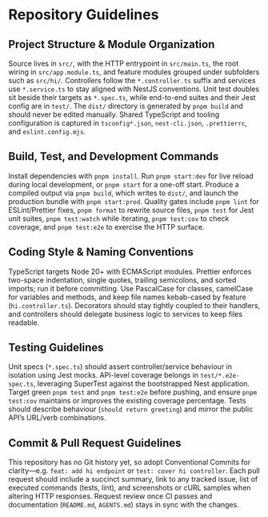 # Repository Guidelines

## Project Structure & Module Organization
Source lives in `src/`, with the HTTP entrypoint in `src/main.ts`, the root wiring in `src/app.module.ts`, and feature modules grouped under subfolders such as `src/hi/`. Controllers follow the `*.controller.ts` suffix and services use `*.service.ts` to stay aligned with NestJS conventions. Unit test doubles sit beside their targets as `*.spec.ts`, while end-to-end suites and their Jest config are in `test/`. The `dist/` directory is generated by `pnpm build` and should never be edited manually. Shared TypeScript and tooling configuration is captured in `tsconfig*.json`, `nest-cli.json`, `.prettierrc`, and `eslint.config.mjs`.

## Build, Test, and Development Commands
Install dependencies with `pnpm install`. Run `pnpm start:dev` for live reload during local development, or `pnpm start` for a one-off start. Produce a compiled output via `pnpm build`, which writes to `dist/`, and launch the production bundle with `pnpm start:prod`. Quality gates include `pnpm lint` for ESLint/Prettier fixes, `pnpm format` to rewrite source files, `pnpm test` for Jest unit suites, `pnpm test:watch` while iterating, `pnpm test:cov` to check coverage, and `pnpm test:e2e` to exercise the HTTP surface.

## Coding Style & Naming Conventions
TypeScript targets Node 20+ with ECMAScript modules. Prettier enforces two-space indentation, single quotes, trailing semicolons, and sorted imports; run it before committing. Use PascalCase for classes, camelCase for variables and methods, and keep file names kebab-cased by feature (`hi.controller.ts`). Decorators should stay tightly coupled to their handlers, and controllers should delegate business logic to services to keep files readable.

## Testing Guidelines
Unit specs (`*.spec.ts`) should assert controller/service behaviour in isolation using Jest mocks. API-level coverage belongs in `test/*.e2e-spec.ts`, leveraging SuperTest against the bootstrapped Nest application. Target green `pnpm test` and `pnpm test:e2e` before pushing, and ensure `pnpm test:cov` maintains or improves the existing coverage percentage. Tests should describe behaviour (`should return greeting`) and mirror the public API’s URL/verb combinations.

## Commit & Pull Request Guidelines
This repository has no Git history yet, so adopt Conventional Commits for clarity—e.g. `feat: add hi endpoint` or `test: cover hi controller`. Each pull request should include a succinct summary, link to any tracked issue, list of executed commands (tests, lint), and screenshots or cURL samples when altering HTTP responses. Request review once CI passes and documentation (`README.md`, `AGENTS.md`) stays in sync with the changes.
